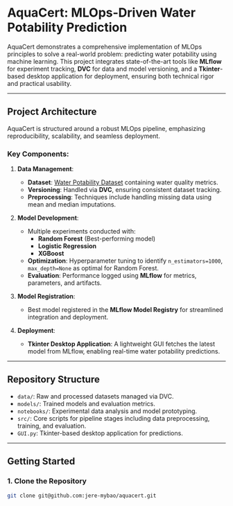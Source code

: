 # AquaCert: MLOps-Driven Water Potability Prediction

AquaCert demonstrates a comprehensive implementation of MLOps principles to solve a real-world problem: predicting water potability using machine learning. This project integrates state-of-the-art tools like **MLflow** for experiment tracking, **DVC** for data and model versioning, and a **Tkinter**-based desktop application for deployment, ensuring both technical rigor and practical usability.

---

## Project Architecture

AquaCert is structured around a robust MLOps pipeline, emphasizing reproducibility, scalability, and seamless deployment.

### Key Components:
1. **Data Management**:
   - **Dataset**: [Water Potability Dataset](https://raw.githubusercontent.com/Sarthak-1408/Water-Potability/refs/heads/main/water_potability.csv) containing water quality metrics.
   - **Versioning**: Handled via **DVC**, ensuring consistent dataset tracking.
   - **Preprocessing**: Techniques include handling missing data using mean and median imputations.

2. **Model Development**:
   - Multiple experiments conducted with:
     - **Random Forest** (Best-performing model)
     - **Logistic Regression**
     - **XGBoost**
   - **Optimization**: Hyperparameter tuning to identify `n_estimators=1000`, `max_depth=None` as optimal for Random Forest.
   - **Evaluation**: Performance logged using **MLflow** for metrics, parameters, and artifacts.

3. **Model Registration**:
   - Best model registered in the **MLflow Model Registry** for streamlined integration and deployment.

4. **Deployment**:
   - **Tkinter Desktop Application**: A lightweight GUI fetches the latest model from MLflow, enabling real-time water potability predictions.

---

## Repository Structure

- `data/`: Raw and processed datasets managed via DVC.
- `models/`: Trained models and evaluation metrics.
- `notebooks/`: Experimental data analysis and model prototyping.
- `src/`: Core scripts for pipeline stages including data preprocessing, training, and evaluation.
- `GUI.py`: Tkinter-based desktop application for predictions.

---

## Getting Started

### 1. Clone the Repository
```bash
git clone git@github.com:jere-mybao/aquacert.git
